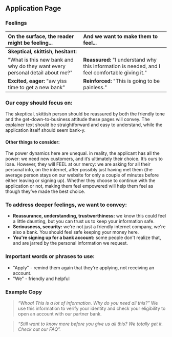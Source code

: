 ## Application Page

### Feelings

|On the surface, the reader might be feeling... | And we want to make them to feel... |
|:---------------|:---------------|
| **Skeptical, skittish, hesitant:** 
"What is this new bank and why do they want every personal detail about me?"| **Reassured:** "I understand why this information is needed, and I feel comfortable giving it."|
| **Excited, eager:** "aw yiss time to get a new bank"| **Reinforced:** "This is going to be painless."|

### Our copy should focus on:
The skeptical, skittish person should be reassured by both the friendly tone and the get-down-to-business attitude these pages will convey. The explainer text should be straightforward and easy to understand, while the application itself should seem bank-y.

#### Other things to consider: 
The power dynamics here are unequal. in reality, the applicant has all the power: we need new customers, and it’s ultimately their choice. It’s ours to lose. However, they will FEEL at our mercy: we are asking for all their personal info, on the internet, after possibly just having met them (the average person stays on our website for only a couple of minutes before either leaving or signing up). Whether they choose to continue with the application or not, making them feel empowered will help them feel as though they’ve made the best choice. 

### To address deeper feelings, we want to convey:
- **Reassurance, understanding, trustworthiness:** we know this could feel a little daunting, but you can trust us to keep your information safe.
- **Seriousness, security:** we're not just a friendly internet company, we're also a bank. You should feel safe keeping your money here.
- **You're signing up for a bank account:** some people don't realize that, and are jarred by the personal information we request.

### Important words or phrases to use:
- "Apply" - remind them again that they're applying, not receiving an account.
- "We" - friendly and helpful

### **Example Copy**

>*“Whoa! This is a lot of information. Why do you need all this?”* 
>We use this information to verify your identity and check your eligibility to open an account with our partner bank.

>*“Still want to know more before you give us all this? We totally get it. Check out our FAQ”.* 
